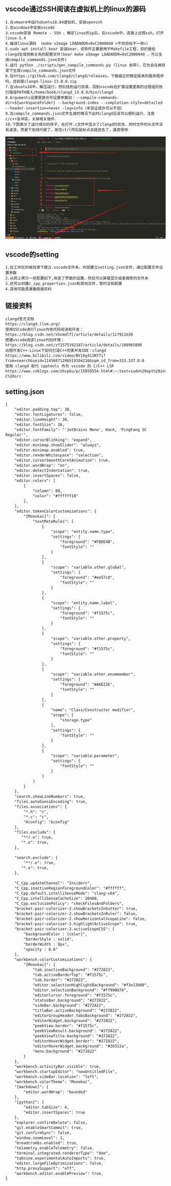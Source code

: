<!--
 * @Author: David
 * @Date: 2022-03-27 15:25:40
 * @LastEditors: David
 * @LastEditTime: 2022-03-27 18:05:28
 * @FilePath: \undefinedf:\weidonshang\笔记\linux-study\linux驱动学习\vscode通过SSH阅读在虚拟机上的linux的源码笔记\2vscode通过SSH阅读虚拟机上的linux源码.md
 * @Description: 
 * 
-->

## vscode通过SSH阅读在虚拟机上的linux的源码


    1.在vmware中运行ubuntu18.04虚拟机，安装openssh
    2.在windows中安装vscode    
    3.vscode安装 Remote - SSH ，确定linux的ip后，在vscode中，连接上远程ssh，打开linux-5.4
    4.编译linux源码 （make uImage LOADADDR=0xC2000040 <不同目标不一样>）
    5.sudo apt install bear 安装bear，该软件主要是用于Makefile工程，目的是给clangd生成依赖关系的配置文件(bear make uImage LOADADDR=0xC2000040 ，可以生成compile_commands.json文件) 
    5.运行 python ./scripts/gen_compile_commands.py (linux 自带)，它也会在根目录下生成compile_commands.json文件
    6.在https://github.com/clangd/clangd/releases，下载最近的稳定版本的服务程序 吗，目前是clangd-linux-13.0.0.zip
    7.在ubuntu18中，解压运行，然后找到运行目录，回到vscode在扩展设置里面的远程组的执行路径PATH填入/home/book/clangd_13.0.0/bin/clangd
    8.Arguments设置里面也可设置参数如：--compile-commands-dir=${workspaceFolder} --background-index --completion-style=detailed --header-insertion=never -log=info（未验证或许可以不加）
    9.在compile_commands.json文件生成的情况下此时clangd应该可以顺利运行，注意c/c++会冲突，关掉相关插件.
    10.下图表示了运行成功的样子，在打开.c文件中显示了clangd的状态，同时文件的头文件没有波浪，而是下划线代替了，按住ctrl然后鼠标点击就进去了，速度很快
![avatar](./1.png)

## vscode的setting
    1.在工作区的根目录下建立.vscode文件夹，内部建立setting.json文件，通过配置文件设置参数
    2.从网上拷贝一些配置如下,改变了界面的设置，然后可以屏蔽显示或者搜索的文件夹
    3.还可以创建c_cpp_properties.json和其他文件，暂时没有配置
    4.其他可能遗漏看链接资料

## 链接资料
    clangd官方文档                                        https://clangd.llvm.org/
    使用VSCode进行linux内核代码阅读和开发：                 https://blog.csdn.net/xhnmdlfl/article/details/117911630
    搭建vscode阅读linux代码环境：                          https://blog.csdn.net/zf1575192187/article/details/108965806
    远程开发C++ Linux下如何打造C++完美开发IDE：clangd       https://www.bilibili.com/video/BV16g411N77i?from=search&seid=11456871286519104216&spm_id_from=333.337.0.0
    使用 clangd 取代 cpptools 作为 vscode 的 C/C++ LSP      
    https://www.cnblogs.com/zhcpku/p/15859554.html#:~:text=sudo%20apt%20install%20bear%20%E4%BD%BF%E7%94%A8%20bear%20%E7%94%9F%E6%88%90,compile_commands.json%20%E6%97%B6%EF%BC%8C%E5%8F%AA%E9%9C%80%E8%A6%81%E5%9C%A8%E5%8E%9F%E6%9C%AC%E7%9A%84%E7%BC%96%E8%AF%91%E5%91%BD%E4%BB%A4%E5%89%8D%E6%B7%BB%E5%8A%A0%20bear%20%E5%89%8D%E7%BC%80%E5%8D%B3%E5%8F%AF%EF%BC%8C%E5%A6%82%EF%BC%9A%20bear%20make%20-C%20src

## setting.json
```
{
    "editor.padding.top": 30,
    "editor.fontLigatures": false,
    "editor.lineHeight": 30,
    "editor.fontSize": 16,
    "editor.fontFamily": "'JetBrains Mono', Hack, 'PingFang SC Regular'",
    "editor.cursorBlinking": "expand",
    "editor.minimap.showSlider": "always",
    "editor.minimap.enabled": true,
    "editor.renderWhitespace": "selection",
    "editor.cursorSmoothCaretAnimation": true,
    "editor.wordWrap": "on",
    "editor.detectIndentation": true,
    "editor.insertSpaces": false,
    "editor.rulers": [
        {
            "column": 80,
            "color": "#ffffff10"
        },
    ],
    "editor.tokenColorCustomizations": {
        "[Monokai]": {
            "textMateRules": [
                {
                    "scope": "entity.name.type",
                    "settings": {
                        "foreground": "#FBDE4B",
                        "fontStyle": ""
                    }
                },
                {
                    "scope": "variable.other.global",
                    "settings": {
                        "foreground": "#ee57c8",
                        "fontStyle": ""
                    }
                },
                {
                    "scope": "entity.name.label",
                    "settings": {
                        "foreground": "#f1575c",
                        "fontStyle": ""
                    }
                },
                {
                    "scope": "variable.other.property",
                    "settings": {
                        "foreground": "#f1575c",
                        "fontStyle": ""
                    }
                },
                {
                    "scope": "variable.other.enummember",
                    "settings": {
                        "foreground": "#A6E22E",
                        "fontStyle": ""
                    }
                },
                {
                    "name": "Class/Constructor modifier",
                    "scope": [
                        "storage.type"
                    ],
                    "settings": {
                        "fontStyle": ""
                    }
                },
                {
                    "scope": "variable.parameter",
                    "settings": {
                        "fontStyle": ""
                    }
                }
            ]
        }
    },
    "search.showLineNumbers": true,
    "files.autoGuessEncoding": true,
    "files.associations": {
        "*.h": "c",
        "*.c": "c",
        "Kconfig": "kconfig"
    },
    "files.exclude": {
       "**/.o": true,
       "*.o": true,
    },

    "search.exclude": {
        "**/.o": true,
       "*.o": true,
    },

    "C_Cpp.updateChannel": "Insiders",
    "C_Cpp.inactiveRegionForegroundColor": "#ffffff",
    "C_Cpp.default.intelliSenseMode": "clang-x64",
    "C_Cpp.intelliSenseCacheSize": 20480,
    "C_Cpp.exclusionPolicy": "checkFilesAndFolders",
    "bracket-pair-colorizer-2.showBracketsInGutter": true,
    "bracket-pair-colorizer-2.showBracketsInRuler": false,
    "bracket-pair-colorizer-2.showHorizontalScopeLine": false,
    "bracket-pair-colorizer-2.highlightActiveScope": true,
    "bracket-pair-colorizer-2.activeScopeCSS": [
        "backgroundColor : {color}",
        "borderStyle : solid",
        "borderWidth : 0px",
        "opacity : 0.6"
    ],
    "workbench.colorCustomizations": {
        "[Monokai]": {
            "tab.inactiveBackground": "#272822",
            "tab.activeBorderTop": "#f1575c",
            "tab.border": "#272822",
            "editor.selectionHighlightBackground": "#f3e13b00",
            "editor.selectionBackground": "#ff990070",
            "editorCursor.foreground": "#f1575c",
            "statusBar.background": "#272822",
            "sideBar.background": "#272822",
            "titleBar.activeBackground": "#272822",
            "editorGroupHeader.tabsBackground": "#272822",
            "editorWidget.background": "#272822",
            "peekView.border": "#f1575c",
            "peekViewResult.background": "#272822",
            "peekViewTitle.background": "#272822",
            "editorHoverWidget.border": "#272822",
            "editorHoverWidget.background": "#30312a",
            "menu.background": "#272822"
        }
    },
    "workbench.activityBar.visible": true,
    "workbench.startupEditor": "newUntitledFile",
    "workbench.sideBar.location": "left",
    "workbench.colorTheme": "Monokai",
    "[markdown]": {
        "editor.wordWrap": "bounded"
    },
    "[python]": {
        "editor.tabSize": 4,
        "editor.insertSpaces": true
    },
    "explorer.confirmDelete": false,
    "git.enableSmartCommit": true,
    "git.confirmSync": false,
    "window.zoomLevel": 1,
    "breadcrumbs.enabled": true,
    "telemetry.enableTelemetry": false,
    "terminal.integrated.rendererType": "dom",
    "tabnine.experimentalAutoImports": true,
    "editor.largeFileOptimizations": false,
    "http.proxySupport": "off",
    "workbench.editor.enablePreview": true,
}
```
